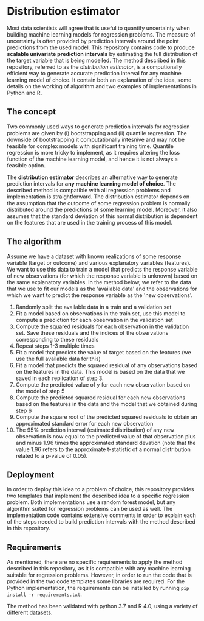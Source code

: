 # Distribution estimator

Most data scientists will agree that is useful to quantify uncertainty when building machine learning models for regression problems. 
The measure of uncertainty is often provided by prediction intervals around the point predictions from the used model. 
This repository contains code to produce **scalable univariate prediction intervals** by estimating the full distribution of the target variable that is being modelled.
The method described in this repository, referred to as the *distribution estimator*, is a computionally efficient way to generate accurate prediction interval for any machine learning model of choice. 
It contain both an explanation of the idea, some details on the working of algorithm and two examples of implementations in Python and R. 

## The concept

Two commonly used ways to generate prediction intervals for regression problems are given by (i) bootstrapping and (ii) quantile regression. 
The downside of bootstrapping it computationally intesnive and may not be feasible for complex models with significant training time. 
Quantile regression is more tricky to implement, as it requires altering the loss function of the machine learning model, and hence it is not always a feasible option. 

The **distribution estimator** describes an alternative way to generate prediction intervals for **any machine learning model of choice**.
The described method is compatible with all regression problems and implementation is straightforward.
The distribution estimator depends on the assumption that the outcome of some regression problem is normally distributed around the predictions of some learning model.
Moreover, it also assumes that the standard deviation of this normal distribution is dependent on the features that are used in the training process of this model.


## The algorithm

Assume we have a dataset with known realizations of some response variable (target or outcome) and various explanatory variables (features).
We want to use this data to train a model that predicts the response variable of new observations (for which the response variable is unknown) based on the same explanatory variables. 
In the method below, we refer to the data that we use to fit our models as the 'available data' and the observations for which we want to predict the response variable as the 'new observations'. 

1. Randomly split the available data in a train and a validation set
2. Fit a model based on observations in the train set, use this model to compute a prediction for each observation in the validation set 
3. Compute the squared residuals for each observation in the validation set. Save these residuals and the indices of the observations corresponding to these residuals
4. Repeat steps 1-3 multiple times
5. Fit a model that predicts the value of target based on the features (we use the full available data for this)
6. Fit a model that predicts the squared residual of any observations based on the features in the data. This model is based on the data that we saved in each replication of step 3. 
7. Compute the predicted value of y for each new observation based on the model of step 5
8. Compute the predicted squared residual for each new observations based on the features in the data and the model that we obtained during step 6
9. Compute the square root of the predicted squared residuals to obtain an approximated standard error for each new observation
10. The 95% prediction interval (estimated distribution) of any new observation is now equal to the predicted value of that observation plus and minus 1.96 times the approximated standard devation (note that the value 1.96 refers to the approximate t-statistic of a normal distribution related to a p-value of 0.05).

## Deployment

In order to deploy this idea to a problem of choice, this repository provides two templates that implement the described idea to a specific regression problem. Both implementations use a random forest model, but any algorithm suited for regression problems can be used as well. 
The implementation code contains extensive comments in order to explain each of the steps needed to build prediction intervals with the method described in this repository.  

## Requirements

As mentioned, there are no specific requirements to apply the method described in this repository, as it is compatible with any machine learning suitable for regression problems. 
However, in order to run the code that is provided in the two code templates some libraries are required. For the Python implementation, the requirements can be installed by running `pip install -r requirements.txt`. 

The method has been validated with python 3.7 and R 4.0, using a variety of different datasets. 